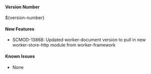 #### Version Number
${version-number}

#### New Features
- SCMOD-13868: Updated worker-document version to pull in new worker-store-http module from worker-framework

#### Known Issues
- None
